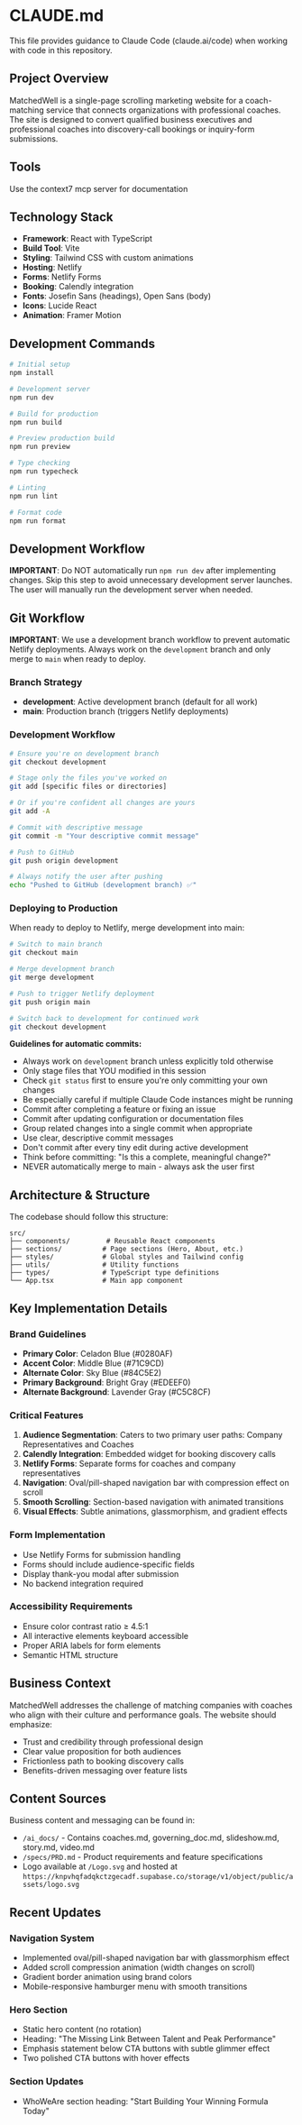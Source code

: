 # CLAUDE.md

This file provides guidance to Claude Code (claude.ai/code) when working with code in this repository.

## Project Overview

MatchedWell is a single-page scrolling marketing website for a coach-matching service that connects organizations with professional coaches. The site is designed to convert qualified business executives and professional coaches into discovery-call bookings or inquiry-form submissions.

## Tools

Use the context7 mcp server for documentation

## Technology Stack

- **Framework**: React with TypeScript
- **Build Tool**: Vite
- **Styling**: Tailwind CSS with custom animations
- **Hosting**: Netlify
- **Forms**: Netlify Forms
- **Booking**: Calendly integration
- **Fonts**: Josefin Sans (headings), Open Sans (body)
- **Icons**: Lucide React
- **Animation**: Framer Motion

## Development Commands

```bash
# Initial setup
npm install

# Development server
npm run dev

# Build for production
npm run build

# Preview production build
npm run preview

# Type checking
npm run typecheck

# Linting
npm run lint

# Format code
npm run format
```

## Development Workflow

**IMPORTANT**: Do NOT automatically run `npm run dev` after implementing changes. Skip this step to avoid unnecessary development server launches. The user will manually run the development server when needed.

## Git Workflow

**IMPORTANT**: We use a development branch workflow to prevent automatic Netlify deployments. Always work on the `development` branch and only merge to `main` when ready to deploy.

### Branch Strategy
- **development**: Active development branch (default for all work)
- **main**: Production branch (triggers Netlify deployments)

### Development Workflow

```bash
# Ensure you're on development branch
git checkout development

# Stage only the files you've worked on
git add [specific files or directories]

# Or if you're confident all changes are yours
git add -A

# Commit with descriptive message
git commit -m "Your descriptive commit message"

# Push to GitHub
git push origin development

# Always notify the user after pushing
echo "Pushed to GitHub (development branch) ✅"
```

### Deploying to Production

When ready to deploy to Netlify, merge development into main:

```bash
# Switch to main branch
git checkout main

# Merge development branch
git merge development

# Push to trigger Netlify deployment
git push origin main

# Switch back to development for continued work
git checkout development
```

**Guidelines for automatic commits:**
- Always work on `development` branch unless explicitly told otherwise
- Only stage files that YOU modified in this session
- Check `git status` first to ensure you're only committing your own changes
- Be especially careful if multiple Claude Code instances might be running
- Commit after completing a feature or fixing an issue
- Commit after updating configuration or documentation files
- Group related changes into a single commit when appropriate
- Use clear, descriptive commit messages
- Don't commit after every tiny edit during active development
- Think before committing: "Is this a complete, meaningful change?"
- NEVER automatically merge to main - always ask the user first

## Architecture & Structure

The codebase should follow this structure:

```
src/
├── components/         # Reusable React components
├── sections/          # Page sections (Hero, About, etc.)
├── styles/            # Global styles and Tailwind config
├── utils/             # Utility functions
├── types/             # TypeScript type definitions
└── App.tsx            # Main app component
```

## Key Implementation Details

### Brand Guidelines
- **Primary Color**: Celadon Blue (#0280AF)
- **Accent Color**: Middle Blue (#71C9CD)
- **Alternate Color**: Sky Blue (#84C5E2)
- **Primary Background**: Bright Gray (#EDEEF0)
- **Alternate Background**: Lavender Gray (#C5C8CF)

### Critical Features
1. **Audience Segmentation**: Caters to two primary user paths: Company Representatives and Coaches
2. **Calendly Integration**: Embedded widget for booking discovery calls
3. **Netlify Forms**: Separate forms for coaches and company representatives
4. **Navigation**: Oval/pill-shaped navigation bar with compression effect on scroll
5. **Smooth Scrolling**: Section-based navigation with animated transitions
6. **Visual Effects**: Subtle animations, glassmorphism, and gradient effects

### Form Implementation
- Use Netlify Forms for submission handling
- Forms should include audience-specific fields
- Display thank-you modal after submission
- No backend integration required

### Accessibility Requirements
- Ensure color contrast ratio ≥ 4.5:1
- All interactive elements keyboard accessible
- Proper ARIA labels for form elements
- Semantic HTML structure

## Business Context

MatchedWell addresses the challenge of matching companies with coaches who align with their culture and performance goals. The website should emphasize:
- Trust and credibility through professional design
- Clear value proposition for both audiences
- Frictionless path to booking discovery calls
- Benefits-driven messaging over feature lists

## Content Sources

Business content and messaging can be found in:
- `/ai_docs/` - Contains coaches.md, governing_doc.md, slideshow.md, story.md, video.md
- `/specs/PRD.md` - Product requirements and feature specifications
- Logo available at `/Logo.svg` and hosted at `https://knpvhqfadqkctzgecadf.supabase.co/storage/v1/object/public/assets/logo.svg`

## Recent Updates

### Navigation System
- Implemented oval/pill-shaped navigation bar with glassmorphism effect
- Added scroll compression animation (width changes on scroll)
- Gradient border animation using brand colors
- Mobile-responsive hamburger menu with smooth transitions

### Hero Section
- Static hero content (no rotation)
- Heading: "The Missing Link Between Talent and Peak Performance"
- Emphasis statement below CTA buttons with subtle glimmer effect
- Two polished CTA buttons with hover effects

### Section Updates
- WhoWeAre section heading: "Start Building Your Winning Formula Today"